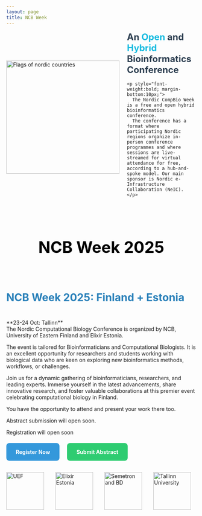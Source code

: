 ```yaml
---
layout: page
title: NCB Week
---
```


<div style="display:flex; align-items:center; gap:20px;">
  <img src="{{ '/assets/img/Flags/AllNordicsFlags.png' | relative_url }}" alt="Flags of nordic countries" style="height:300px;">
  
  <div style="max-width:600px;">
    <h1 style="font-size:24px; color:#2c3e50; margin-top:0;">
      An <span style="color:#16bbe0;">Open</span> and 
      <span style="color:#16bbe0;">Hybrid</span>
      Bioinformatics Conference
    </h1>

    <p style="font-weight:bold; margin-bottom:10px;">
      The Nordic CompBio Week is a free and open hybrid bioinformatics conference.
      The conference has a format where participating Nordic regions organize in-person conference programmes and where sessions are live-streamed for virtual attendance for free, according to a hub-and-spoke model. Our main sponsor is Nordic e-Infrastructure Collaboration (NeIC).​
    </p>
  </div>
</div>
<br>
<br>
<h2 style="font-size:42px; color:black; text-align:center;">NCB Week 2025​​</h2>    
<br>

<h2 style="font-size:28px; color:#2980b9;">NCB Week 2025: Finland + Estonia</h2>
<br>
**23-24 Oct: Tallinn**  
<br>
The Nordic Computational Biology Conference is organized by NCB, University of Eastern Finland and Elixir Estonia.  

The event is tailored for Bioinformaticians and Computational Biologists. It is an excellent opportunity for researchers and students working with biological data who are keen on exploring new bioinformatics methods, workflows, or challenges.  

Join us for a dynamic gathering of bioinformaticians, researchers, and leading experts. Immerse yourself in the latest advancements, share innovative research, and foster valuable collaborations at this premier event celebrating computational biology in Finland.​  

You have the opportunity to attend and present your work there too.  

Abstract submission will open soon.  

Registration will open soon 

<div style="display:flex; gap:20px; flex-wrap:wrap; margin-top:20px;">
  <a href="https://ncbweek2025.org/register" target="_blank" style="padding:15px 25px; background:#3498db; color:white; text-decoration:none; border-radius:8px;"> <strong>Register Now</strong></a>
  <a href="https://ncbweek2025.org/abstracts" target="_blank" style="padding:15px 25px; background:#2ecc71; color:white; text-decoration:none; border-radius:8px;"> <strong>Submit Abstract</strong></a>
</div>

<div style="display:flex; gap:30px; align-items:center; margin-top:30px;">
  <img src="{{ '/assets/img/External_Logos/UEF_white on black.jpg' | relative_url }}" alt="UEF" style="height:100px;">
  <img src="{{ '/assets/img/External_Logos/ELIXIR Node logos_Estonia.png' | relative_url }}" alt="Elixir Estonia" style="height:100px;">
  <img src="{{ '/assets/img/External_Logos/SemetronBD_RGB.png' | relative_url }}" alt="Semetron and BD" style="height:100px;">
  <img src="{{ '/assets/img/External_Logos/TLU-logo.jpg' | relative_url }}" alt="Tallinn University" style="height:100px;">
</div>
